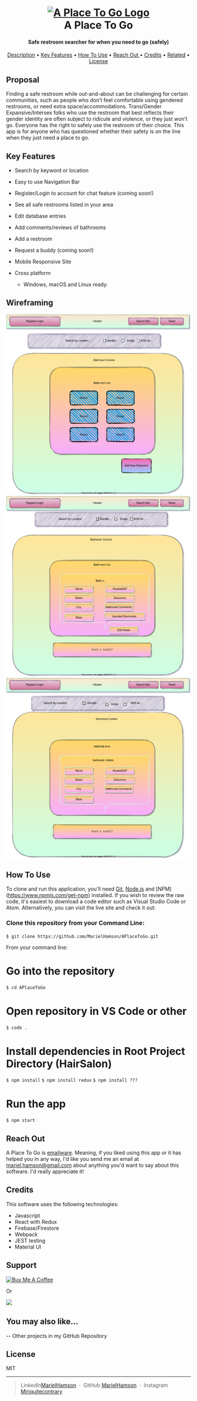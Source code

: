 <h1 align="center">
  <br>
  <a href="https://www.github.com/MarielHamson/APlaceToGo"><img src="https://images.all-free-download.com/images/graphiclarge/bathroom_arrangement_colored_furniture_icons_sketch_6827741.jpg" alt="A Place To Go Logo" width="200"></a>
  <br>
A Place To Go  <br>
</h1>

<h4 align="center">Safe restroom searcher for when you need to go (safely)</h4>

<p align="center">
<a href="#description">Description</a> •
  <a href="#key-features">Key Features</a> •
  <a href="#how-to-use">How To Use</a> •
  <a href="#reach-out"> Reach Out </a> •
  <a href="#credits">Credits</a> •
  <a href="#you-may-also-like">Related</a> •
  <a href="#license">License</a>
</p>

## Proposal

Finding a safe restroom while out-and-about can be challenging for certain communities, such as people who don’t feel comfortable using gendered restrooms, or need extra space/accommodations. Trans/Gender Expansive/Intersex folks who use the restroom that best reflects their gender identity are often subject to ridicule and violence, or they just won’t go. Everyone has the right to safely use the restroom of their choice. This app is for anyone who has questioned whether their safety is on the line when they just need a place to go.

## Key Features

- Search by keyword or location
- Easy to use Navigation Bar
- Register/Login to account for chat feature (coming soon!)
- See all safe restrooms listed in your area
- Edit database entries
- Add comments/reviews of bathrooms
- Add a restroom
- Request a buddy (coming soon!)
- Mobile Responsive Site

- Cross platform
  - Windows, macOS and Linux ready.

## Wireframing

![main page](public/aplacetogo.svg)
![details page](public/aplacetogodetails.svg)
![form page](public/aplacetogoform.svg)

## How To Use

To clone and run this application, you'll need [Git](https://git-scm.com), [Node.js](https://nodejs.org/en/download/) and [NPM] (https://www.npmjs.com/get-npm) installed. If you wish to review the raw code, it's easiest to download a code editor such as Visual Studio Code or Atom. Alternatively, you can visit the live site and check it out:

### Clone this repository from your Command Line:

`$ git clone https://github.com/MarielHamson/APlaceToGo.git`

From your command line:

# Go into the repository

`$ cd APlaceToGo`

# Open repository in VS Code or other

`$ code .`

# Install dependencies in Root Project Directory (HairSalon)

`$ npm install`
`$ npm install redux`
`$ npm install ???`

# Run the app

`$ npm start`

## Reach Out

A Place To Go is [emailware](https://en.wiktionary.org/wiki/emailware). Meaning, if you liked using this app or it has helped you in any way, I'd like you send me an email at <mariel.hamson@gmail.com> about anything you'd want to say about this software. I'd really appreciate it!

## Credits

This software uses the following technologies:

- Javascript
- React with Redux
- Firebase/Firestore
- Webpack
- JEST testing
- Material UI

## Support

<a href="https://www.buymeacoffee.com/" target="_blank"><img src="https://www.buymeacoffee.com/assets/img/custom_images/purple_img.png" alt="Buy Me A Coffee" style="height: 41px !important;width: 174px !important;box-shadow: 0px 3px 2px 0px rgba(190, 190, 190, 0.5) !important;-webkit-box-shadow: 0px 3px 2px 0px rgba(190, 190, 190, 0.5) !important;" ></a>

<p>Or</p>

<a href="https://www.patreon.com/">
	<img src="https://c5.patreon.com/external/logo/become_a_patron_button@2x.png" width="160">
</a>

## You may also like...

-- Other projects in my GitHub Repository

## License

MIT

---

> LinkedIn[MarielHamson](https://www.linkedin.com/MarielHamson) &nbsp;&middot;&nbsp;
> GitHub [MarielHamson](https://github.com/MarielHamson) &nbsp;&middot;&nbsp;
> Instagram [Miriquitecontrary](https://instagram.com/miriquitecontrary)
